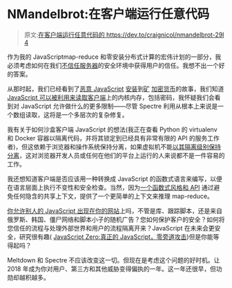 # NMandelbrot:在客户端运行任意代码

> 原文:[在客户端运行任意代码的 https://dev.to/craignicol/nmandelbrot-29l 4](https://dev.to/craignicol/nmandelbrot--running-arbitrary-code-on-client-29l4)

作为我的 JavaScriptmap-reduce 和零安装分布式计算的宏伟计划的一部分，我必须考虑如何在我们[不信任服务器](https://craignicol.wordpress.com/2014/05/27/the-three-rules-of-network-security/)的安全环境中获得用户的信任。我想不出一个好的答案。

从那时起，我们已经看到了[恶意 JavaScript](https://craignicol.wordpress.com/2015/05/25/nmandelbrot-clients-gaming-the-system/) [安装](https://craignicol.wordpress.com/2015/03/17/is-your-cpu-time-there-to-be-stolen/)到[矿](http://www.forbes.com/sites/kashmirhill/2013/11/19/brilliant-but-evil-gaming-company-turned-players-computers-into-unwitting-bitcoin-mining-slaves/) [加密货币](https://cloudblogs.microsoft.com/microsoftsecure/2018/03/13/invisible-resource-thieves-the-increasing-threat-of-cryptocurrency-miners/)的故事，我们知道 [JavaScript 可以被利用来读取客户端](https://isc.sans.edu/forums/diary/Meltdown+and+Spectre+clearing+up+the+confusion/23197/)上的内核内存，包括密码，我怀疑我们会看到对 JavaScript 允许做什么的更多限制——尽管 Spectre 利用从根本上来说是一个数组读取，这将是一个多层次的复杂修复。

我有关于如何沙盒客户端 JavaScript 的想法(我正在查看 Python 的 virtualenv 和 Docker 容器以隔离代码，并将其锁定到已经具有非常有限的 API 的服务工作者)，但这依赖于浏览器和操作系统保持分离，如果虚拟机不能[以其隔离级别保持](https://www.techrepublic.com/article/10-new-vm-escape-vulnerabilities-discovered-in-virtualbox/) [分离](https://threatpost.com/vmware-patches-pwn2own-vm-escape-vulnerabilities/124629/)，这对浏览器开发人员或任何在他们的平台上运行的人来说都不是一件容易的工作。

我还想知道客户端是否应该用一种转换成 JavaScript 的函数式语言来编写，以便在语言层面上执行不变性和安全检查。当然，因为[一个函数式风格和 API](https://medium.com/dailyjs/functional-js-with-es6-recursive-patterns-b7d0813ef9e3) 通过避免任何隐含的共享上下文，提供了一个更简单的上下文来推理 map-reduce。

[你允许别人的 JavaScript 出现在你的网站](https://www.zdnet.com/article/uk-government-websites-ico-hijacked-by-cryptocurrency-mining-malware/)上吗，不管是库、跟踪脚本，还是来自俄罗斯、韩国、僵尸网络和脚本小子的随机广告？您如何保护客户的安全？如何将您信任的流程与处理外部世界和用户的流程隔离开来？JavaScript 在未来会更安全，研究很有趣( [JavaScript Zero:真正的 JavaScript，零旁道攻击](https://blog.acolyer.org/2018/03/13/javascript-zero-real-javascript-and-zero-side-channel-attacks/))但是你能等得起吗？

Meltdown 和 Spectre 不应该改变这一切。但现在是考虑这个问题的好时机。让 2018 年成为你对用户、第三方和其他威胁变得偏执的一年。这一年还很早，但功勋却越积越多。